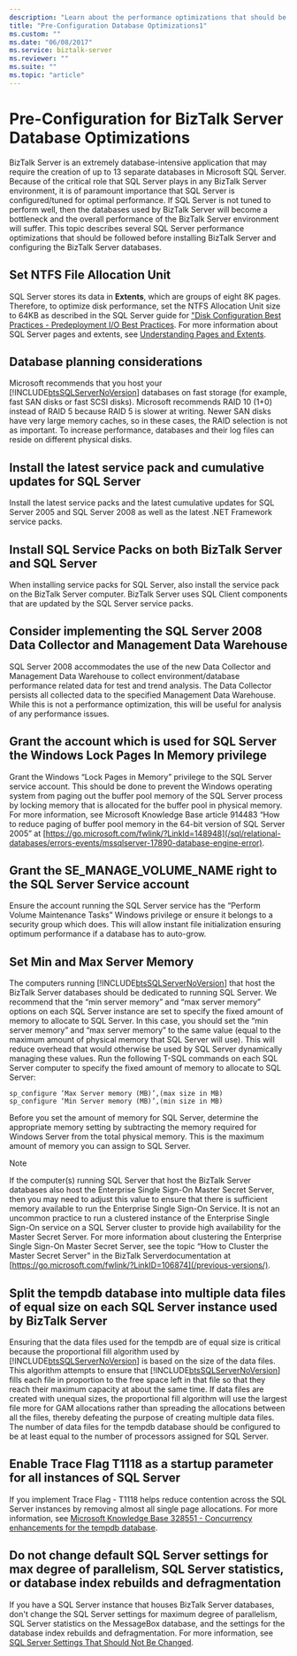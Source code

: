 ```yaml
---
description: "Learn about the performance optimizations that should be made to Microsoft SQL Server before installing BizTalk Server and configuring the BizTalk Server databases."
title: "Pre-Configuration Database Optimizations1"
ms.custom: ""
ms.date: "06/08/2017"
ms.service: biztalk-server
ms.reviewer: ""
ms.suite: ""
ms.topic: "article"
---
```

# Pre-Configuration for BizTalk Server Database Optimizations

BizTalk Server is an extremely database-intensive application that may require the creation of up to 13 separate databases in Microsoft SQL Server. Because of the critical role that SQL Server plays in any BizTalk Server environment, it is of paramount importance that SQL Server is configured/tuned for optimal performance. If SQL Server is not tuned to perform well, then the databases used by BizTalk Server will become a bottleneck and the overall performance of the BizTalk Server environment will suffer. This topic describes several SQL Server performance optimizations that should be followed before installing BizTalk Server and configuring the BizTalk Server databases.

## Set NTFS File Allocation Unit

 SQL Server stores its data in **Extents**, which are groups of eight 8K pages. Therefore, to optimize disk performance, set the NTFS Allocation Unit size to 64KB as described in the SQL Server guide for ["Disk Configuration Best Practices - Predeployment I/O Best Practices](/previous-versions/sql/sql-server-2005/administrator/cc966412(v=technet.10)#disk-configuration-best-practices--common-pitfalls). For more information about SQL Server pages and extents, see [Understanding Pages and Extents](/previous-versions/sql/sql-server-2008-r2/ms190969(v=sql.105)).

## Database planning considerations
Microsoft recommends that you host your [!INCLUDE[btsSQLServerNoVersion](../includes/btssqlservernoversion-md.md)] databases on fast storage (for example, fast SAN disks or fast SCSI disks). Microsoft recommends RAID 10 (1+0) instead of RAID 5 because RAID 5 is slower at writing. Newer SAN disks have very large memory caches, so in these cases, the RAID selection is not as important. To increase performance, databases and their log files can reside on different physical disks.

## Install the latest service pack and cumulative updates for SQL Server
 Install the latest service packs and the latest cumulative updates for SQL Server 2005 and SQL Server 2008 as well as the latest .NET Framework service packs.

## Install SQL Service Packs on both BizTalk Server and SQL Server
 When installing service packs for SQL Server, also install the service pack on the BizTalk Server computer. BizTalk Server uses SQL Client components that are updated by the SQL Server service packs.

## Consider implementing the SQL Server 2008 Data Collector and Management Data Warehouse
 SQL Server 2008 accommodates the use of the new Data Collector and Management Data Warehouse to collect environment/database performance related data for test and trend analysis. The Data Collector persists all collected data to the specified Management Data Warehouse. While this is not a performance optimization, this will be useful for analysis of any performance issues.

## Grant the account which is used for SQL Server the Windows Lock Pages In Memory privilege
 Grant the Windows “Lock Pages in Memory” privilege to the SQL Server service account. This should be done to prevent the Windows operating system from paging out the buffer pool memory of the SQL Server process by locking memory that is allocated for the buffer pool in physical memory. For more information, see Microsoft Knowledge Base article 914483 “How to reduce paging of buffer pool memory in the 64-bit version of SQL Server 2005” at [https://go.microsoft.com/fwlink/?LinkId=148948](/sql/relational-databases/errors-events/mssqlserver-17890-database-engine-error).

## Grant the SE_MANAGE_VOLUME_NAME right to the SQL Server Service account
 Ensure the account running the SQL Server service has the “Perform Volume Maintenance Tasks” Windows privilege or ensure it belongs to a security group which does. This will allow instant file initialization ensuring optimum performance if a database has to auto-grow.

## Set Min and Max Server Memory
 The computers running [!INCLUDE[btsSQLServerNoVersion](../includes/btssqlservernoversion-md.md)] that host the BizTalk Server databases should be dedicated to running SQL Server. We recommend that the “min server memory” and “max server memory” options on each SQL Server instance are set to specify the fixed amount of memory to allocate to SQL Server. In this case, you should set the “min server memory” and “max server memory” to the same value (equal to the maximum amount of physical memory that SQL Server will use). This will reduce overhead that would otherwise be used by SQL Server dynamically managing these values. Run the following T-SQL commands on each SQL Server computer to specify the fixed amount of memory to allocate to SQL Server:

```
sp_configure ‘Max Server memory (MB)’,(max size in MB)
sp_configure ‘Min Server memory (MB)’,(min size in MB)
```

 Before you set the amount of memory for SQL Server, determine the appropriate memory setting by subtracting the memory required for Windows Server from the total physical memory. This is the maximum amount of memory you can assign to SQL Server.

> [!NOTE]
>  If the computer(s) running SQL Server that host the BizTalk Server databases also host the Enterprise Single Sign-On Master Secret Server, then you may need to adjust this value to ensure that there is sufficient memory available to run the Enterprise Single Sign-On Service. It is not an uncommon practice to run a clustered instance of the Enterprise Single Sign-On service on a SQL Server cluster to provide high availability for the Master Secret Server. For more information about clustering the Enterprise Single Sign-On Master Secret Server, see the topic “How to Cluster the Master Secret Server” in the BizTalk Serverdocumentation at [https://go.microsoft.com/fwlink/?LinkID=106874](/previous-versions/).

## Split the tempdb database into multiple data files of equal size on each SQL Server instance used by BizTalk Server
 Ensuring that the data files used for the tempdb are of equal size is critical because the proportional fill algorithm used by [!INCLUDE[btsSQLServerNoVersion](../includes/btssqlservernoversion-md.md)] is based on the size of the data files. This algorithm attempts to ensure that [!INCLUDE[btsSQLServerNoVersion](../includes/btssqlservernoversion-md.md)] fills each file in proportion to the free space left in that file so that they reach their maximum capacity at about the same time. If data files are created with unequal sizes, the proportional fill algorithm will use the largest file more for GAM allocations rather than spreading the allocations between all the files, thereby defeating the purpose of creating multiple data files. The number of data files for the tempdb database should be configured to be at least equal to the number of processors assigned for SQL Server.

## Enable Trace Flag T1118 as a startup parameter for all instances of SQL Server
If you implement Trace Flag - T1118 helps reduce contention across the SQL Server instances by removing almost all single page allocations. For more information, see [Microsoft Knowledge Base 328551 - Concurrency enhancements for the tempdb database](https://support.microsoft.com/topic/kb328551-concurrency-enhancements-for-the-tempdb-database-ca601d44-4b95-70c7-2afe-df0bf7ba716c).

## Do not change default SQL Server settings for max degree of parallelism, SQL Server statistics, or database index rebuilds and defragmentation
If you have a SQL Server instance that houses BizTalk Server databases, don't change the SQL Server settings for maximum degree of parallelism, SQL Server statistics on the MessageBox database, and the settings for the database index rebuilds and defragmentation. For more information, see [SQL Server Settings That Should Not Be Changed](/biztalk/technical-guides/sql-server-settings-that-should-not-be-changed).
